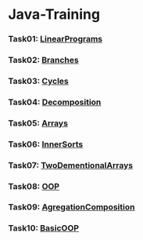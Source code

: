# Java-Training
### Task01: [LinearPrograms](https://github.com/Tsarionok/Java-Training/tree/master/Task01_LinearPrograms)
### Task02: [Branches](https://github.com/Tsarionok/Java-Training/tree/master/Task02_Branches)
### Task03: [Cycles](https://github.com/Tsarionok/Java-Training/tree/master/Task03_Cycles)
### Task04: [Decomposition](https://github.com/Tsarionok/Java-Training/tree/master/Task04_Decomposition)
### Task05: [Arrays](https://github.com/Tsarionok/Java-Training/tree/master/Task05_Arrays)
### Task06: [InnerSorts](https://github.com/Tsarionok/Java-Training/tree/master/Task06_InnerSorts)
### Task07: [TwoDementionalArrays](https://github.com/Tsarionok/Java-Training/tree/master/Task07_ArraysOfArrays)
### Task08: [OOP](https://github.com/Tsarionok/Java-Training/tree/master/Task08_OOP)
### Task09: [AgregationComposition](https://github.com/Tsarionok/Java-Training/tree/master/Task09_AgregationComposition)
### Task10: [BasicOOP](https://github.com/Tsarionok/Java-Training/tree/master/Task10_BasicOOP)
